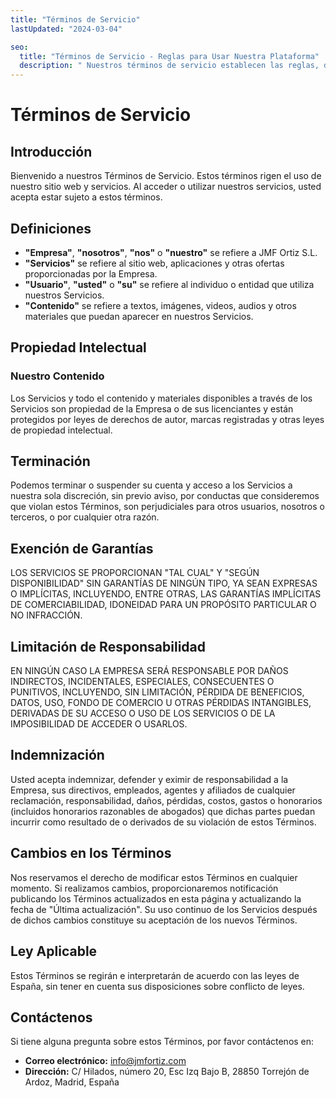 ```yaml
---
title: "Términos de Servicio"
lastUpdated: "2024-03-04"

seo:
  title: "Términos de Servicio - Reglas para Usar Nuestra Plataforma"
  description: " Nuestros términos de servicio establecen las reglas, directrices y acuerdos legales entre usted y nuestra empresa."
---
```

<span class="text-white">

# Términos de Servicio

## Introducción

Bienvenido a nuestros Términos de Servicio. Estos términos rigen el uso de nuestro sitio web y servicios. Al acceder o utilizar nuestros servicios, usted acepta estar sujeto a estos términos.

## Definiciones

- **"Empresa"**, **"nosotros"**, **"nos"** o **"nuestro"** se refiere a JMF Ortiz S.L.
- **"Servicios"** se refiere al sitio web, aplicaciones y otras ofertas proporcionadas por la Empresa.
- **"Usuario"**, **"usted"** o **"su"** se refiere al individuo o entidad que utiliza nuestros Servicios.
- **"Contenido"** se refiere a textos, imágenes, videos, audios y otros materiales que puedan aparecer en nuestros Servicios.

## Propiedad Intelectual

### Nuestro Contenido

Los Servicios y todo el contenido y materiales disponibles a través de los Servicios son propiedad de la Empresa o de sus licenciantes y están protegidos por leyes de derechos de autor, marcas registradas y otras leyes de propiedad intelectual.

## Terminación

Podemos terminar o suspender su cuenta y acceso a los Servicios a nuestra sola discreción, sin previo aviso, por conductas que consideremos que violan estos Términos, son perjudiciales para otros usuarios, nosotros o terceros, o por cualquier otra razón.

## Exención de Garantías

LOS SERVICIOS SE PROPORCIONAN "TAL CUAL" Y "SEGÚN DISPONIBILIDAD" SIN GARANTÍAS DE NINGÚN TIPO, YA SEAN EXPRESAS O IMPLÍCITAS, INCLUYENDO, ENTRE OTRAS, LAS GARANTÍAS IMPLÍCITAS DE COMERCIABILIDAD, IDONEIDAD PARA UN PROPÓSITO PARTICULAR O NO INFRACCIÓN.

## Limitación de Responsabilidad

EN NINGÚN CASO LA EMPRESA SERÁ RESPONSABLE POR DAÑOS INDIRECTOS, INCIDENTALES, ESPECIALES, CONSECUENTES O PUNITIVOS, INCLUYENDO, SIN LIMITACIÓN, PÉRDIDA DE BENEFICIOS, DATOS, USO, FONDO DE COMERCIO U OTRAS PÉRDIDAS INTANGIBLES, DERIVADAS DE SU ACCESO O USO DE LOS SERVICIOS O DE LA IMPOSIBILIDAD DE ACCEDER O USARLOS.

## Indemnización

Usted acepta indemnizar, defender y eximir de responsabilidad a la Empresa, sus directivos, empleados, agentes y afiliados de cualquier reclamación, responsabilidad, daños, pérdidas, costos, gastos o honorarios (incluidos honorarios razonables de abogados) que dichas partes puedan incurrir como resultado de o derivados de su violación de estos Términos.

## Cambios en los Términos

Nos reservamos el derecho de modificar estos Términos en cualquier momento. Si realizamos cambios, proporcionaremos notificación publicando los Términos actualizados en esta página y actualizando la fecha de "Última actualización". Su uso continuo de los Servicios después de dichos cambios constituye su aceptación de los nuevos Términos.

## Ley Aplicable

Estos Términos se regirán e interpretarán de acuerdo con las leyes de España, sin tener en cuenta sus disposiciones sobre conflicto de leyes.

## Contáctenos

Si tiene alguna pregunta sobre estos Términos, por favor contáctenos en:

- **Correo electrónico:** info@jmfortiz.com
- **Dirección:** C/ Hilados, número 20, Esc Izq Bajo B, 28850 Torrejón de Ardoz, Madrid, España

</span>
